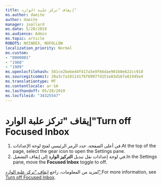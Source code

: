 ```yaml
---
title: إيقاف "تركز علبة الوارد"
ms.author: daeite
author: daeite
manager: joallard
ms.date: 5/20/2019
ms.audience: Admin
ms.topic: article
ROBOTS: NOINDEX, NOFOLLOW
localization_priority: Normal
ms.custom:
- "8000001"
- "1988"
- "1989"
ms.openlocfilehash: 581ce2bebed4f417a5e9f66dae90160e622cc910
ms.sourcegitcommit: 20a3cfa10114176f8997fd151e83d167a81945e4
ms.translationtype: MT
ms.contentlocale: ar-SA
ms.lasthandoff: 05/20/2019
ms.locfileid: "34325547"
---
```

# <a name="turn-off-focused-inbox"></a><span data-ttu-id="83a4d-102">إيقاف "تركز علبة الوارد"</span><span class="sxs-lookup"><span data-stu-id="83a4d-102">Turn off Focused Inbox</span></span>

1. <span data-ttu-id="83a4d-103">في أعلى الصفحة، حدد الرمز الرئيسي لفتح لوحة الإعدادات.</span><span class="sxs-lookup"><span data-stu-id="83a4d-103">At the top of the page, select the gear icon to open the Settings pane.</span></span>
2. <span data-ttu-id="83a4d-104">في لوحة إعدادات نقل تبديل **التركيز الوارد** إلى إيقاف التشغيل.</span><span class="sxs-lookup"><span data-stu-id="83a4d-104">In the Settings pane, move the **Focused Inbox** toggle to off.</span></span>

<span data-ttu-id="83a4d-105">لمزيد من المعلومات، راجع [إيقاف "تركز علبة الوارد"](https://support.office.com/article/f714d94d-9e63-4217-9ccb-6cb2986aa1b2#bkmk_outlookonweb).</span><span class="sxs-lookup"><span data-stu-id="83a4d-105">For more information, see [Turn off Focused Inbox](https://support.office.com/article/f714d94d-9e63-4217-9ccb-6cb2986aa1b2#bkmk_outlookonweb).</span></span>